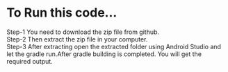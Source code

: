 <h1>To Run this code...</h1>
<p>Step-1 You need to download the zip file from github.<br>
Step-2 Then extract the zip file in your computer.<br>
Step-3 After extracting open the extracted folder using Android Studio and let the gradle run.After gradle building is completed. You will get the required output.</p>
